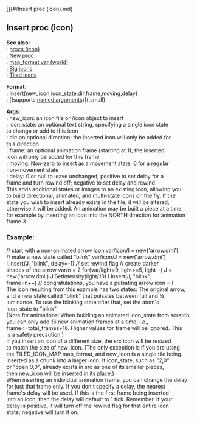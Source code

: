 []{#/Insert proc (icon).md}    
## Insert proc (icon)    
**See also:**    
:   [procs (icon)](/icon/proc)    
:   [New proc](/icon/proc/New)    
:   [map_format var (world)](/world/var/map_format)    
:   [Big icons](/%7Bnotes%7D/big-icons)    
:   [Tiled icons](/%7Bnotes%7D/tiled-icons)    
<!-- -->    
**Format:**    
:   Insert(new_icon,icon_state,dir,frame,moving,delay)    
:   [(supports [named arguments](/proc/arguments/named))]{.small}    
<!-- -->    
**Args:**    
:   new_icon: an icon file or /icon object to insert    
:   icon_state: an optional text string, specifying a single icon state    
    to change or add to this icon    
:   dir: an optional direction; the inserted icon will only be added for    
    this direction    
:   frame: an optional animation frame (starting at 1); the inserted    
    icon will only be added for this frame    
:   moving: Non-zero to insert as a movement state, 0 for a regular    
    non-movement state    
:   delay: 0 or null to leave unchanged; positive to set delay for a    
    frame and turn rewind off; negative to set delay and rewind    
This adds additional states or images to an existing icon, allowing you    
to build directional, animated, and multi-state icons on the fly. If the    
state you wish to insert already exists in the file, it will be altered;    
otherwise it will be added. An animation may be built a piece at a time,    
for example by inserting an icon into the NORTH direction for animation    
frame 3.    
### Example:    
// start with a non-animated arrow icon var/icon/I = new(\'arrow.dmi\')    
// make a new state called \"blink\" var/icon/J = new(\'arrow.dmi\')    
I.Insert(J, \"blink\", delay=-1) // set rewind flag // create darker    
shades of the arrow var/n = 2 for(var/light=9, light\>=5, light\--) J =    
new(\'arrow.dmi\') J.SetIntensity(light/10) I.Insert(J, \"blink\",    
frame=n++) // congratulations, you have a pulsating arrow icon = I    
The icon resulting from this example has two states: The original arrow,    
and a new state called \"blink\" that pulsates between full and ½    
luminance. To use the blinking state after that, set the atom\'s    
icon_state to \"blink\".    
(Note for animations: When building an animated icon_state from scratch,    
you can only add 16 new animation frames at a time; i.e.,    
frame\<=total_frames+16. Higher values for frame will be ignored. This    
is a safety precaution.)    
If you insert an icon of a different size, the src icon will be resized    
to match the size of new_icon. (The only exception is if you are using    
the TILED_ICON_MAP map_format, and new_icon is a single tile being    
inserted as a chunk into a larger icon. If icon_state, such as \"2,0\"    
or \"open 0,0\", already exists in src as one of its smaller pieces,    
then new_icon will be inserted in its place.)    
When inserting an individual animation frame, you can change the delay    
for just that frame only. If you don\'t specify a delay, the nearest    
frame\'s delay will be used. If this is the first frame being inserted    
into an icon, then the delay will default to 1 tick. Remember, if your    
delay is positive, it will turn off the rewind flag for that entire icon    
state; negative will turn it on.  
